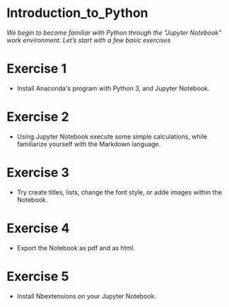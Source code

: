 # Introduction_to_Python

 _We begin to become familiar with Python through the "Jupyter Notebook" work environment. Let’s start with a few basic exercises_
 
# Exercise 1

* Install Anaconda's program with Python 3, and Jupyter Notebook.

# Exercise 2

* Using Jupyter Notebook execute some simple calculations, while familiarize yourself with the Markdown language.

# Exercise 3

* Try create titles, lists, change the font style, or adde images within the Notebook.

# Exercise 4

* Export the Notebook as pdf and as html.

# Exercise 5

* Install Nbextensions on your Jupyter Notebook.

